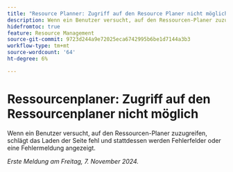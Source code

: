 ```yaml
---
title: "Resource Planner: Zugriff auf den Resource Planer nicht möglich"
description: Wenn ein Benutzer versucht, auf den Ressourcen-Planer zuzugreifen, schlägt das Laden der Seite fehl und stattdessen werden Fehlerfelder oder eine Fehlermeldung angezeigt.
hidefromtoc: true
feature: Resource Management
source-git-commit: 9723d244a9e72025eca6742995b6be1d7144a3b3
workflow-type: tm+mt
source-wordcount: '64'
ht-degree: 6%

---
```


# Ressourcenplaner: Zugriff auf den Ressourcenplaner nicht möglich

<!--
>[!NOTE]
>
>This issue was fixed on June 10, 2024.
-->

Wenn ein Benutzer versucht, auf den Ressourcen-Planer zuzugreifen, schlägt das Laden der Seite fehl und stattdessen werden Fehlerfelder oder eine Fehlermeldung angezeigt.

_Erste Meldung am Freitag, 7. November 2024._
